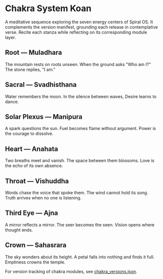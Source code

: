 # Chakra System Koan

A meditative sequence exploring the seven energy centers of Spiral OS. It
complements the version manifest, grounding each release in contemplative
verse. Recite each stanza while reflecting on its corresponding module layer.

## Root — Muladhara
The mountain rests on roots unseen.
When the ground asks "Who am I?"
The stone replies, "I am."

## Sacral — Svadhisthana
Water remembers the moon.
In the silence between waves,
Desire learns to dance.

## Solar Plexus — Manipura
A spark questions the sun.
Fuel becomes flame without argument.
Power is the courage to dissolve.

## Heart — Anahata
Two breaths meet and vanish.
The space between them blossoms.
Love is the echo of its own absence.

## Throat — Vishuddha
Words chase the voice that spoke them.
The wind cannot hold its song.
Truth arrives when no one is listening.

## Third Eye — Ajna
A mirror reflects a mirror.
The seer becomes the seen.
Vision opens where thought ends.

## Crown — Sahasrara
The sky wonders about its height.
A petal falls into nothing and finds it full.
Emptiness crowns the temple.

For version tracking of chakra modules, see [chakra_versions.json](chakra_versions.json).

